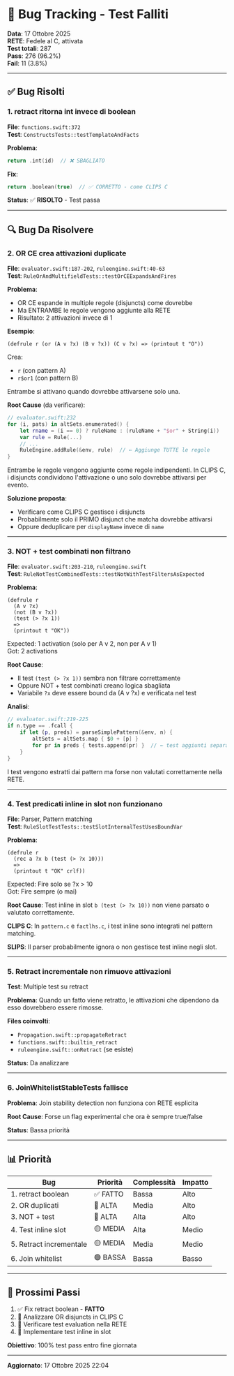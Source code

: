 # 🐛 Bug Tracking - Test Falliti

**Data**: 17 Ottobre 2025  
**RETE**: Fedele al C, attivata  
**Test totali**: 287  
**Pass**: 276 (96.2%)  
**Fail**: 11 (3.8%)

---

## ✅ Bug Risolti

### 1. **retract ritorna int invece di boolean**
**File**: `functions.swift:372`  
**Test**: `ConstructsTests::testTemplateAndFacts`  

**Problema**:
```swift
return .int(id)  // ❌ SBAGLIATO
```

**Fix**:
```swift
return .boolean(true)  // ✅ CORRETTO - come CLIPS C
```

**Status**: ✅ **RISOLTO** - Test passa

---

## 🔍 Bug Da Risolvere

### 2. **OR CE crea attivazioni duplicate**
**File**: `evaluator.swift:187-202`, `ruleengine.swift:40-63`  
**Test**: `RuleOrAndMultifieldTests::testOrCEExpandsAndFires`  

**Problema**:
- OR CE espande in multiple regole (disjuncts) come dovrebbe
- Ma ENTRAMBE le regole vengono aggiunte alla RETE
- Risultato: 2 attivazioni invece di 1

**Esempio**:
```clp
(defrule r (or (A v ?x) (B v ?x)) (C v ?x) => (printout t "O"))
```

Crea:
- `r` (con pattern A)  
- `r$or1` (con pattern B)

Entrambe si attivano quando dovrebbe attivarsene solo una.

**Root Cause** (da verificare):
```swift
// evaluator.swift:232
for (i, pats) in altSets.enumerated() {
    let rname = (i == 0) ? ruleName : (ruleName + "$or" + String(i))
    var rule = Rule(...)
    // ... 
    RuleEngine.addRule(&env, rule)  // ← Aggiunge TUTTE le regole
}
```

Entrambe le regole vengono aggiunte come regole indipendenti. In CLIPS C, i disjuncts condividono l'attivazione o uno solo dovrebbe attivarsi per evento.

**Soluzione proposta**:
- Verificare come CLIPS C gestisce i disjuncts
- Probabilmente solo il PRIMO disjunct che matcha dovrebbe attivarsi
- Oppure deduplicare per `displayName` invece di `name`

---

### 3. **NOT + test combinati non filtrano**
**File**: `evaluator.swift:203-210`, `ruleengine.swift`  
**Test**: `RuleNotTestCombinedTests::testNotWithTestFiltersAsExpected`  

**Problema**:
```clp
(defrule r 
  (A v ?x) 
  (not (B v ?x)) 
  (test (> ?x 1)) 
  => 
  (printout t "OK"))
```

Expected: 1 activation (solo per A v 2, non per A v 1)  
Got: 2 activations

**Root Cause**:
- Il test `(test (> ?x 1))` sembra non filtrare correttamente
- Oppure NOT + test combinati creano logica sbagliata
- Variabile `?x` deve essere bound da (A v ?x) e verificata nel test

**Analisi**:
```swift
// evaluator.swift:219-225
if n.type == .fcall {
    if let (p, preds) = parseSimplePattern(&env, n) {
        altSets = altSets.map { $0 + [p] }
        for pr in preds { tests.append(pr) }  // ← test aggiunti separatamente
    }
}
```

I test vengono estratti dai pattern ma forse non valutati correttamente nella RETE.

---

### 4. **Test predicati inline in slot non funzionano**
**File**: Parser, Pattern matching  
**Test**: `RuleSlotTestTests::testSlotInternalTestUsesBoundVar`  

**Problema**:
```clp
(defrule r 
  (rec a ?x b (test (> ?x 10))) 
  => 
  (printout t "OK" crlf))
```

Expected: Fire solo se ?x > 10  
Got: Fire sempre (o mai)

**Root Cause**:
Test inline in slot `b (test (> ?x 10))` non viene parsato o valutato correttamente.

**CLIPS C**:
In `pattern.c` e `factlhs.c`, i test inline sono integrati nel pattern matching.

**SLIPS**:
Il parser probabilmente ignora o non gestisce test inline negli slot.

---

### 5. **Retract incrementale non rimuove attivazioni**
**Test**: Multiple test su retract

**Problema**:
Quando un fatto viene retratto, le attivazioni che dipendono da esso dovrebbero essere rimosse.

**Files coinvolti**:
- `Propagation.swift::propagateRetract`
- `functions.swift::builtin_retract`
- `ruleengine.swift::onRetract` (se esiste)

**Status**: Da analizzare

---

### 6. **JoinWhitelistStableTests fallisce**
**Problema**: Join stability detection non funziona con RETE esplicita

**Root Cause**: Forse un flag experimental che ora è sempre true/false

**Status**: Bassa priorità

---

## 📊 Priorità

| Bug | Priorità | Complessità | Impatto |
|-----|----------|-------------|---------|
| 1. retract boolean | ✅ FATTO | Bassa | Alto |
| 2. OR duplicati | 🔴 ALTA | Media | Alto |
| 3. NOT + test | 🔴 ALTA | Alta | Alto |
| 4. Test inline slot | 🟡 MEDIA | Alta | Medio |
| 5. Retract incrementale | 🟡 MEDIA | Media | Medio |
| 6. Join whitelist | 🟢 BASSA | Bassa | Basso |

---

## 🎯 Prossimi Passi

1. ✅ Fix retract boolean - **FATTO**
2. 🔄 Analizzare OR disjuncts in CLIPS C
3. 🔄 Verificare test evaluation nella RETE
4. 🔄 Implementare test inline in slot

**Obiettivo**: 100% test pass entro fine giornata

---

**Aggiornato**: 17 Ottobre 2025 22:04

